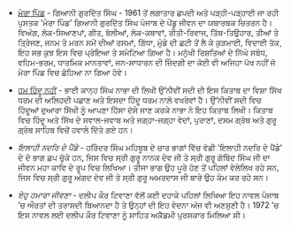 - [ਮੇਰਾ ਪਿੰਡ](http://www.gianigurditsingh.com/bookcover-merapind.htm) - ਗਿਆਨੀ ਗੁਰਦਿੱਤ ਸਿੰਘ - 1961 ਤੋਂ ਲਗਾਤਾਰ ਛਪਦੀ ਅਤੇ ਪੜ੍ਹੀ-ਪੜ੍ਹਾਈ ਜਾ ਰਹੀ ਪੁਸਤਕ 'ਮੇਰਾ ਪਿੰਡ' ਗਿਆਨੀ ਗੁਰਦਿੱਤ ਸਿੰਘ ਪੰਜਾਬ ਦੇ ਪੇਂਡੂ ਜੀਵਨ ਦਾ ਯਥਾਰਥਕ ਚਿਤਰਨ ਹੈ। ਵਿਅੰਗ, ਲੋਕ-ਸਿਆਣਪਾਂ, ਗੀਤ, ਬੋਲੀਆਂ, ਲੋਕ-ਕਥਾਵਾਂ, ਰੀਤੀ-ਰਿਵਾਜ, ਤਿੱਥ-ਤਿਉਹਾਰ, ਤੀਆਂ ਤੇ ਤ੍ਰਿੰਜਣ, ਜਨਮ ਤੇ ਮਰਨ ਸਮੇਂ ਦੀਆਂ ਰਸਮਾਂ, ਗਿੱਧਾ¸ ਮੁੰਡੇ ਦੀ ਛਟੀ ਤੋਂ ਲੈ ਕੇ ਕੁੜਮਾਈ, ਵਿਦਾਈ ਤੱਕ¸ ਇਹ ਸਭ ਕੁਝ ਇਸ ਵਿਚ ਪ੍ਰੋਇਆ ਤੇ ਸਮੇਟਿਆ ਗਿਆ ਹੈ। ਮਨੁੱਖੀ ਰਿਸ਼ਤਿਆਂ ਦੇ ਨਿੱਘੇ ਸਬੰਧ, ਵਹਿਮ-ਭਰਮ, ਧਾਰਮਿਕ ਮਾਨਤਾਵਾਂ, ਜਨ-ਸਾਧਾਰਨ ਦੀ ਜ਼ਿੰਦਗੀ ਦਾ ਕੋਈ ਵੀ ਅਜਿਹਾ ਪੱਖ ਨਹੀਂ ਜੋ ਮੇਰਾ ਪਿੰਡ ਵਿਚ ਛੋਹਿਆ ਨਾ ਗਿਆ ਹੋਵੇ।

- [ਹਮ ਹਿੰਦੂ ਨਹੀਂ](http://www.panjabdigilib.org/webuser/searches/displayPage.jsp?ID=2409&page=1&CategoryID=1&Searched=%22Hum+Hindu+Nahin%22) -  ਭਾਈ ਕਾਨ੍ਹ ਸਿੰਘ ਨਾਭਾ ਦੀ ਲਿਖੀ ਉੱਨੀਵੀਂ ਸਦੀ ਦੀ ਇਸ ਕਿਤਾਬ ਦਾ ਵਿਸ਼ਾ ਸਿੱਖ ਧਰਮ ਦੀ ਅਲਿਹਦੀ ਪਛਾਣ ਅਤੇ ਇਸਦਾ ਹਿੰਦੂ ਧਰਮ ਨਾਲ਼ੋ ਵਖਰੇਵਾਂ ਹੈ। ਉੱਨੀਵੀਂ ਸਦੀ ਵਿਚ ਹਿੰਦੂਆਂ ਦੁਆਰਾ ਸਿੱਖੀ ਨੂੰ ਆਪਣਾ ਹਿੱਸਾ ਦੱਸੇ ਜਾਣ ਕਰਕੇ ਨਾਭਾ ਨੇ ਇਹ ਕਿਤਾਬ ਲਿਖੀ। ਕਿਤਾਬ ਵਿਚ ਹਿੰਦੂ ਅਤੇ ਸਿੱਖ ਦੇ ਸਵਾਲ-ਜਵਾਬ ਅਤੇ ਜਗ੍ਹਾ-ਜਗ੍ਹਾ ਵੇਦਾਂ, ਪੁਰਾਣਾਂ, ਦਸਮ ਗ੍ਰੰਥ ਅਤੇ ਗੁਰੂ ਗ੍ਰੰਥ ਸਾਹਿਬ ਵਿਚੋਂ ਹਵਾਲੇ ਦਿੱਤੇ ਗਏ ਹਨ। 

- *ਇਲਾਹੀ ਨਦਰਿ ਦੇ ਪੈਂਡੇ* - ਹਰਿੰਦਰ ਸਿੰਘ ਮਹਿਬੂਬ ਦੇ ਚਾਰ ਭਾਗਾਂ ਵਿੱਚ ਵੰਡੀ 'ਇਲਾਹੀ ਨਦਰਿ ਦੇ ਪੈਂਡੇ' ਦੇ ਦੋ ਭਾਗ ਛਪ ਚੁੱਕੇ ਹਨ, ਜਿਸ ਵਿਚ ਸ੍ਰੀ ਗੁਰੂ ਨਾਨਕ ਦੇਵ ਜੀ ਤੇ ਸ੍ਰੀ ਗੁਰੂ ਗੋਬਿੰਦ ਸਿੰਘ ਜੀ ਦਾ ਜੀਵਨ ਮਹਾ ਕਾਵਿ ਦੇ ਰੂਪ ਵਿਚ ਲਿਖਿਆ। ਤੀਜਾ ਭਾਗ ਉਹ ਪੂਰੇ ਹੋਣ ਤੋਂ ਪਹਿਲਾਂ ਵੇਲੇਲਿਖ ਰਹੇ ਸਨ, ਜਿਸ ਵਿਚ ਸ੍ਰੀ ਗੁਰੂ ਅੰਗਦ ਦੇਵ ਜੀ ਤੇ ਸ੍ਰੀ ਗੁਰੂ ਅਮਰਦਾਸ ਜੀ ਬਾਰੇ ਉਹ ਕੰਮ ਕਰ ਰਹੇ ਸਨ।

- *ਏਹੁ ਹਮਾਰਾ ਜੀਵਣਾ* - ਦਲੀਪ ਕੌਰ ਟਿਵਾਣਾ ਵੱਲੋਂ ਕਈ ਦਹਾਕੇ ਪਹਿਲਾਂ ਲਿਖਿਆ ਇਹ ਨਾਵਲ ਪੰਜਾਬ ’ਚ ਔਰਤਾਂ ਦੀ ਤਰਾਸਦੀ ਬਿਆਨਦਾ ਹੈ ਤੇ ਉਨ੍ਹਾਂ ਦੀ ਇਹ ਵੇਦਨਾ ਅੱਜ ਵੀ ਅਣਸੁਣੀ ਹੈ।  1972 ’ਚ ਇਸ ਨਾਵਲ ਲਈ ਦਲੀਪ ਕੌਰ ਟਿਵਾਣਾ ਨੂੰ ਸਾਹਿਤ ਅਕੈਡਮੀ ਪੁਰਸਕਾਰ ਮਿਲਿਆ ਸੀ।